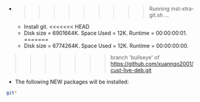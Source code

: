 * >>>>>>>>> Running inst-xtra-git.sh ...
  * Install git.
<<<<<<< HEAD
  * Disk size = 6901664K. Space Used = 12K. Runtime = 00:00:00:01.
=======
  * Disk size = 6774264K. Space Used = 12K. Runtime = 00:00:00:00.
>>>>>>> branch 'bullseye' of https://github.com/xuanngo2001/cust-live-deb.git
  * The following NEW packages will be installed:
  ```bash
git*
  ```
